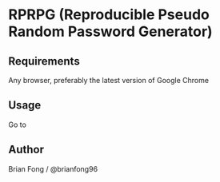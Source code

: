 # RPRPG (Reproducible Pseudo Random Password Generator)


## Requirements
Any browser, preferably the latest version of Google Chrome

## Usage
Go to 

## Author
Brian Fong / @brianfong96
